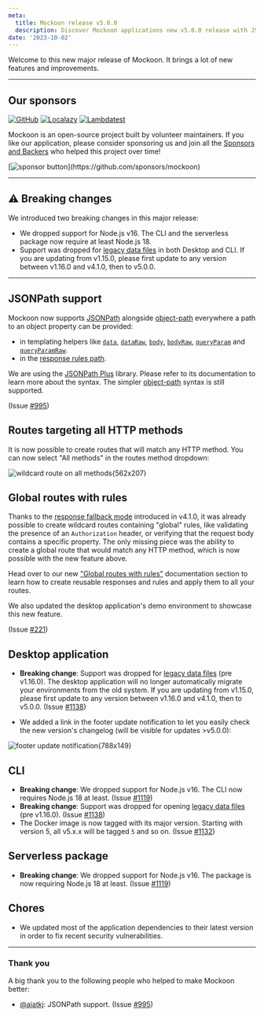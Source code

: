 ```yaml
---
meta:
  title: Mockoon release v5.0.0
  description: Discover Mockoon applications new v5.0.0 release with JSONPath support, global routes with rules and more.
date: '2023-10-02'
---
```


Welcome to this new major release of Mockoon. It brings a lot of new features and improvements.

---

## Our sponsors

[![GitHub](https://mockoon.com/images/sponsors/github.png)](https://github.blog/2023-04-12-github-accelerator-our-first-cohort-and-whats-next/)
[![Localazy](https://mockoon.com/images/sponsors/localazy.png)](https://localazy.com/register?ref=a9CiDC61gOac-azO)
[![Lambdatest](https://mockoon.com/images/sponsors/lambdatest.png)](https://www.lambdatest.com/)

Mockoon is an open-source project built by volunteer maintainers. If you like our application, please consider sponsoring us and join all the [Sponsors and Backers](https://github.com/mockoon/mockoon/blob/main/backers.md) who helped this project over time!

[![sponsor button](https://mockoon.com/images/sponsor-btn-250.png?)](https://github.com/sponsors/mockoon)

---

## ⚠️ Breaking changes

We introduced two breaking changes in this major release:

- We dropped support for Node.js v16. The CLI and the serverless package now require at least Node.js 18.
- Support was dropped for [legacy data files](https://mockoon.com/docs/v9.0.0/mockoon-data-files/data-storage-location/#old-system-pre-v1-16-0) in both Desktop and CLI. If you are updating from v1.15.0, please first update to any version between v1.16.0 and v4.1.0, then to v5.0.0.

---

## JSONPath support

Mockoon now supports [JSONPath](https://www.npmjs.com/package/jsonpath-plus) alongside [object-path](https://www.npmjs.com/package/object-path) everywhere a path to an object property can be provided:

- in templating helpers like [`data`](https://mockoon.com/docs/latest/templating/mockoon-helpers/#data), [`dataRaw`](https://mockoon.com/docs/latest/templating/mockoon-helpers/#dataRaw), [`body`](https://mockoon.com/docs/latest/templating/mockoon-request-helpers/#body), [`bodyRaw`](https://mockoon.com/docs/latest/templating/mockoon-request-helpers/#bodyRaw), [`queryParam`](https://mockoon.com/docs/latest/templating/mockoon-request-helpers/#queryparam) and [`queryParamRaw`](https://mockoon.com/docs/latest/templating/mockoon-request-helpers/#queryparamraw).
- in the [response rules path](https://mockoon.com/docs/latest/route-responses/dynamic-rules/#2-property-name-or-path).

We are using the [JSONPath Plus](https://www.npmjs.com/package/jsonpath-plus) library. Please refer to its documentation to learn more about the syntax. The simpler [object-path](https://www.npmjs.com/package/object-path) syntax is still supported.

(Issue [#995](https://github.com/mockoon/mockoon/issues/995))

## Routes targeting all HTTP methods

It is now possible to create routes that will match any HTTP method. You can now select "All methods" in the routes method dropdown:

![wildcard route on all methods{562x207}](/images/releases/5.0.0/route-select-all-methods.png)

## Global routes with rules

Thanks to the [response fallback mode](https://mockoon.com/docs/latest/route-responses/multiple-responses/#fallback-mode) introduced in v4.1.0, it was already possible to create wildcard routes containing "global" rules, like validating the presence of an `Authorization` header, or verifying that the request body contains a specific property.
The only missing piece was the ability to create a global route that would match any HTTP method, which is now possible with the new feature above.

Head over to our new ["Global routes with rules"](https://mockoon.com/docs/latest/route-responses/global-routes-with-rules/) documentation section to learn how to create reusable responses and rules and apply them to all your routes.

We also updated the desktop application's demo environment to showcase this new feature.

(Issue [#221](https://github.com/mockoon/mockoon/issues/221))

## Desktop application

- **Breaking change**: Support was dropped for [legacy data files](https://mockoon.com/docs/v9.0.0/mockoon-data-files/data-storage-location/#old-system-pre-v1-16-0) (pre v1.16.0). The desktop application will no longer automatically migrate your environments from the old system. If you are updating from v1.15.0, please first update to any version between v1.16.0 and v4.1.0, then to v5.0.0. (Issue [#1138](https://github.com/mockoon/mockoon/issues/1138))

- We added a link in the footer update notification to let you easily check the new version's changelog (will be visible for updates >v5.0.0):

![footer update notification{788x149}](/images/releases/5.0.0/footer-update-notification.png)

## CLI

- **Breaking change**: We dropped support for Node.js v16. The CLI now requires Node.js 18 at least. (Issue [#1119](https://github.com/mockoon/mockoon/issues/1119))
- **Breaking change**: Support was dropped for opening [legacy data files](https://mockoon.com/docs/v9.0.0/mockoon-data-files/data-storage-location/#old-system-pre-v1-16-0) (pre v1.16.0). (Issue [#1138](https://github.com/mockoon/mockoon/issues/1138))
- The Docker image is now tagged with its major version. Starting with version 5, all v5.x.x will be tagged `5` and so on. (Issue [#1132](https://github.com/mockoon/mockoon/issues/1132))

## Serverless package

- **Breaking change**: We dropped support for Node.js v16. The package is now requiring Node.js 18 at least. (Issue [#1119](https://github.com/mockoon/mockoon/issues/1119))

## Chores

- We updated most of the application dependencies to their latest version in order to fix recent security vulnerabilities.

---

### Thank you

A big thank you to the following people who helped to make Mockoon better:

- [@ajatkj](https://github.com/ajatkj): JSONPath support. (Issue [#995](https://github.com/mockoon/mockoon/issues/995))
